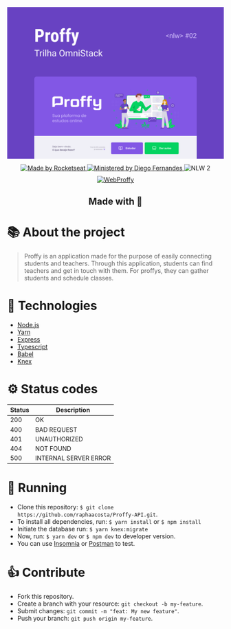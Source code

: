 <div align="center">
  <div style="margin-bottom: 10px">
    <img src="./assets/capa.png" alt="Proffy" width="650px"/>
  </div>
  <a href="https://linktr.ee/rocketseat">
    <img src="https://img.shields.io/badge/Made%20by-rocketseat-blueviolet" alt="Made by Rocketseat">
  </a>
  <a href="https://github.com/diego3g">
    <img src="https://img.shields.io/badge/Ministered%20by-Diego%20Fernandes-blueviolet" alt="Ministered by Diego Fernandes">
  </a>
  <img src="https://img.shields.io/badge/Next%20Level%20Week-2-blueviolet" alt="NLW 2"> 
  <div style="margin-top: 10px;">
    <a href="https://github.com/raphaacosta/Proffy-Web">
      <img src="https://img.shields.io/badge/Go%20to-Web-blueviolet" alt="WebProffy"/>
    </a>
    <h2>
      Made with 💜
    </h2>
  </div>
</div>

# 📚 About the project
  > Proffy is an application made for the purpose of easily connecting students and teachers. Through this application, students can find teachers and get in touch with them. For proffys, they can gather students and schedule classes.

# 📌 Technologies

  - [Node.js](https://nodejs.org/en/)
  - [Yarn](https://classic.yarnpkg.com/en/docs/install/#mac-stable)
  - [Express](https://expressjs.com/)
  - [Typescript](https://www.typescriptlang.org/)
  - [Babel](https://babeljs.io/)
  - [Knex](http://knexjs.org/)

# ⚙ Status codes

  | Status   | Description           |
  | ---      | ---                   |
  | 200      | OK                    |
  | 400      | BAD REQUEST           |
  | 401      | UNAUTHORIZED          |
  | 404      | NOT FOUND             |
  | 500      | INTERNAL SERVER ERROR |

# 🚀 Running

  - Clone this repository: `$ git clone https://github.com/raphaacosta/Proffy-API.git`.
  - To install all dependencies, run: `$ yarn install` or `$ npm install`
  - Initiate the database run: `$ yarn knex:migrate`
  - Now, run: `$ yarn dev` or `$ npm dev` to developer version.
  - You can use [Insomnia](https://insomnia.rest/) or [Postman](https://www.postman.com/) to test.

# 👍 Contribute

- Fork this repository.
- Create a branch with your resource: `git checkout -b my-feature`.
- Submit changes: `git commit -m "feat: My new feature"`.
- Push your branch: `git push origin my-feature`.